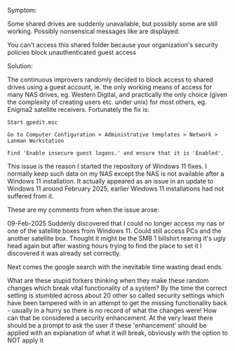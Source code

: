 Symptom:

Some shared drives are suddenly unavailable, but possibly some are still working.
Possibly nonsensical messages like are displayed:

You can't access this shared folder because your organization's security policies block unauthenticated guest access

Solution:

The continuous improvers randomly decided to block access to shared drives using a guest account, ie. the only 
working means of access for many NAS drives, eg. Western Digital, and practically the only choice 
(given the complexity of creating users etc. under unix) for most others, eg. Enigma2 
satellite receivers. Fortunately the fix is:

    Start gpedit.msc

    Go to Computer Configuration > Administrative templates > Network > Lanman Workstation
    
    Find 'Enable insecure guest logons.' and ensure that it is 'Enabled'.

This issue is the reason I started the repository of Windows 11 fixes. I normally keep such data on my NAS except
the NAS is not available after a Windows 11 installation. It actually appeared as an issue in an update to
Windows 11 around February 2025, earlier Windows 11 installations had not suffered from it.

These are my comments from when the issue arose:

09-Feb-2025 Suddenly discovered that I could no longer access my nas or one of the 
satellite boxes from Windows 11. Could still access PCs and the another satellite box. 
Thought it might be the SMB 1 billshirt rearing it's ugly head again but after wasting hours 
trying to find the place to set it I discovered it was already set correctly.

Next comes the google search with the inevitable time wasting dead ends.

What are these stupid forkers thinking when they make these random changes which 
break vital functionality of a system? By the time the correct setting is stumbled 
across about 20 other so called security settings which have been tampered with in an attempt 
to get the missing functionality back - usually in a hurry so there is no record of what the 
changes were! 
How can that be considered a security enhancement. 
At the very least there should be a prompt to ask the user if these 'enhancement' should be applied 
with an explanation of what it will break, obviously with the option to NOT apply it
